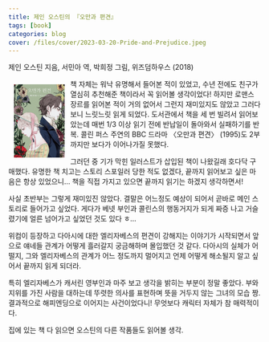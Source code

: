 ```yaml
---
title: 제인 오스틴의 『오만과 편견』
tags: [book]
categories: blog
cover: /files/cover/2023-03-20-Pride-and-Prejudice.jpeg
---
```

제인 오스틴 지음, 서민아 역, 박희정 그림, 위즈덤하우스 (2018)
<style>
img{
    float: left;
    margin: 0.8em;
}
    </style>

<p align="left">
  			<img src="/files/cover/2023-03-20-Pride-and-Prejudice.jpeg" width="20%">
</p>

책 자체는 워낙 유명해서 들어본 적이 있었고, 수년 전에도 친구가 열심히 추천해준 책이라서 꼭 읽어볼 생각이었다! 하지만 로맨스 장르를 읽어본 적이 거의 없어서 그런지 재미있지도 않았고 그러다 보니 느릿느릿 읽게 되었다. 도서관에서 책을 세 번 빌려서 읽어보았는데 매번 1/3 이상 읽기 전에 반납일이 돌아와서 실패하기를 반복. <!--more--> 콜린 퍼스 주연의 BBC 드라마 〈오만과 편견〉 (1995)도 2부까지만 보다가 이어나가질 못했다.

그러던 중 기가 막힌 일러스트가 삽입된 책이 나왔길래 호다닥 구매했다. 유명한 책 치고는 스토리 스포일러 당한 적도 없겠다, 끝까지 읽어보고 싶은 마음은 항상 있었으니… 책을 직접 가지고 있으면 끝까지 읽기는 하겠지 생각하면서!

사실 초반부는 그렇게 재미있진 않았다. 결말은 어느정도 예상이 되어서 곧바로 메인 스토리로 들어가고 싶었다. 게다가 베넷 부인과 콜린스의 행동거지가 되게 짜증 나고 거슬렸기에 얼른 넘어가고 싶었던 것도 있다 ㅎ…

위컴이 등장하고 다아시에 대한 엘리자베스의 편견이 강해지는 이야기가 시작되면서 앞으로 얘네들 관계가 어떻게 흘러갈지 궁금해하며 몰입했던 것 같다. 다아시의 실체가 어떨지, 그와 엘리자베스의 관계가 어느 정도까지 멀어지고 언제 어떻게 해소될지 알고 싶어서 끝까지 읽게 되더라.

 특히 엘리자베스가 캐서린 영부인과 마주 보고 생각을 밝히는 부분이 정말 좋았다. 부와 지위를 가진 사람을 대하는데 뚜렷한 의사를 표현하며 뜻을 거두지 않는 그녀의 모습 짱. 결과적으로 해피엔딩으로 이어지는 사건이었다니! 무엇보다 캐릭터 자체가 참 매력적이다.

집에 있는 책 다 읽으면 오스틴의 다른 작품들도 읽어볼 생각.